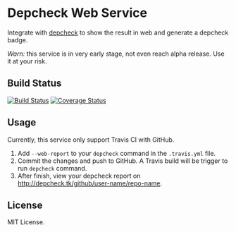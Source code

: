# Depcheck Web Service

Integrate with [depcheck](https://github.com/lijunle/depcheck-es6) to show the result in web and generate a depcheck badge.

*Warn:* this service is in very early stage, not even reach alpha release. Use it at your risk.

## Build Status

[![Build Status](https://travis-ci.org/lijunle/depcheck-web.svg?branch=master)](https://travis-ci.org/lijunle/depcheck-web)
[![Coverage Status](https://coveralls.io/repos/lijunle/depcheck-web/badge.svg?branch=master&service=github)](https://coveralls.io/github/lijunle/depcheck-web?branch=master)

## Usage

Currently, this service only support Travis CI with GitHub.

1. Add `--web-report` to your `depcheck` command in the `.travis.yml` file.
2. Commit the changes and push to GitHub. A Travis build will be trigger to run `depcheck` command.
3. After finish, view your depcheck report on http://depcheck.tk/github/user-name/repo-name.

## License

MIT License.
